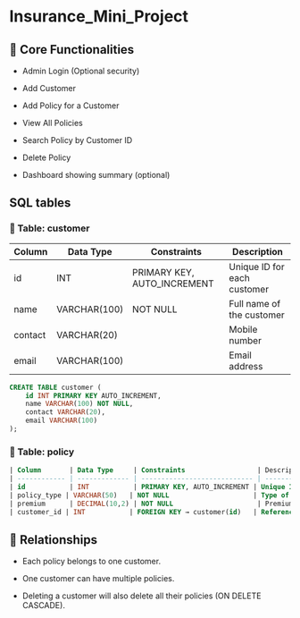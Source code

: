 # Insurance_Mini_Project

## 💼 Core Functionalities
- Admin Login (Optional security)

- Add Customer

- Add Policy for a Customer

- View All Policies

- Search Policy by Customer ID

- Delete Policy

- Dashboard showing summary (optional)

## SQL tables
### 🧾 Table: customer
| Column  | Data Type    | Constraints                  | Description                 |
| ------- | ------------ | ---------------------------- | --------------------------- |
| id      | INT          | PRIMARY KEY, AUTO_INCREMENT | Unique ID for each customer |
| name    | VARCHAR(100) | NOT NULL                     | Full name of the customer   |
| contact | VARCHAR(20)  |                              | Mobile number               |
| email   | VARCHAR(100) |                              | Email address               |

```sql
CREATE TABLE customer (
    id INT PRIMARY KEY AUTO_INCREMENT,
    name VARCHAR(100) NOT NULL,
    contact VARCHAR(20),
    email VARCHAR(100)
);
```
### 🧾 Table: policy
```sql
| Column       | Data Type     | Constraints                  | Description                           |
| ------------ | ------------- | ---------------------------- | ------------------------------------- |
| id           | INT           | PRIMARY KEY, AUTO_INCREMENT | Unique ID for each policy             |
| policy_type | VARCHAR(50)   | NOT NULL                     | Type of insurance (e.g. Life, Health) |
| premium      | DECIMAL(10,2) | NOT NULL                     | Premium amount                        |
| customer_id | INT           | FOREIGN KEY → customer(id)   | References customer table             |

```

## 🔁 Relationships
- Each policy belongs to one customer.

- One customer can have multiple policies.

- Deleting a customer will also delete all their policies (ON DELETE CASCADE).

